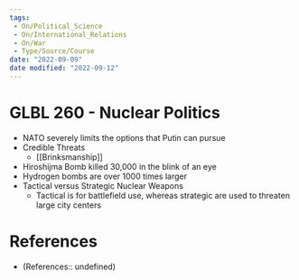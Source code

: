 ```yaml
---
tags:
 - On/Political_Science
 - On/International_Relations
 - On/War 
 - Type/Source/Course 
date: "2022-09-09"
date modified: "2022-09-12"
---
```


# GLBL 260 - Nuclear Politics
- NATO severely limits the options that Putin can pursue
- Credible Threats
	- [[Brinksmanship]]
- Hiroshijma Bomb killed 30,000 in the blink of an eye
- Hydrogen bombs are over 1000 times larger
- Tactical versus Strategic Nuclear Weapons
	- Tactical is for battlefield use, whereas strategic are used to threaten large city centers

# References
- (References:: undefined)
